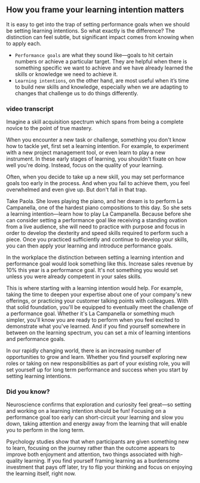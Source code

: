 ## How you frame your learning intention matters
It is easy to get into the trap of setting performance goals when we should be setting learning intentions. So what exactly is the difference? The distinction can feel subtle, but significant impact comes from knowing when to apply each.

+ `Performance goals` are what they sound like—goals to hit certain numbers or achieve a particular target. They are helpful when there is something specific we want to achieve and we have already learned the skills or knowledge we need to achieve it.
+ `Learning intentions`, on the other hand, are most useful when it’s time to build new skills and knowledge, especially when we are adapting to changes that challenge us to do things differently.

### video transcript

Imagine a skill acquisition spectrum which spans from being a complete novice to the point of true mastery.

When you encounter a new task or challenge, something you don't know how to tackle yet, first set a learning intention. For example, to experiment with a new project management tool, or even learn to play a new instrument. In these early stages of learning, you shouldn't fixate on how well you're doing. Instead, focus on the quality of your learning.

Often, when you decide to take up a new skill, you may set performance goals too early in the process. And when you fail to achieve them, you feel overwhelmed and even give up. But don't fall in that trap.

Take Paola. She loves playing the piano, and her dream is to perform La Campanella, one of the hardest piano compositions to this day. So she sets a learning intention—learn how to play La Campanella. Because before she can consider setting a performance goal like receiving a standing ovation from a live audience, she will need to practice with purpose and focus in order to develop the dexterity and speed skills required to perform such a piece. Once you practiced sufficiently and continue to develop your skills, you can then apply your learning and introduce performance goals.

In the workplace the distinction between setting a learning intention and performance goal would look something like this. Increase sales revenue by 10% this year is a performance goal. It's not something you would set unless you were already competent in your sales skills.

This is where starting with a learning intention would help. For example, taking the time to deepen your expertise about one of your company's new offerings, or practicing your customer talking points with colleagues. With that solid foundation, you'll be equipped to eventually meet the challenge of a performance goal. Whether it's La Campanella or something much simpler, you'll know you are ready to perform when you feel excited to demonstrate what you've learned. And if you find yourself somewhere in between on the learning spectrum, you can set a mix of learning intentions and performance goals.

In our rapidly changing world, there is an increasing number of opportunities to grow and learn. Whether you find yourself exploring new roles or taking on new responsibilities as part of your existing role, you will set yourself up for long term performance and success when you start by setting learning intentions.

### Did you know?

Neuroscience confirms that exploration and curiosity feel great—so setting and working on a learning intention should be fun! Focusing on a performance goal too early can short-circuit your learning and slow you down, taking attention and energy away from the learning that will enable you to perform in the long term.

Psychology studies show that when participants are given something new to learn, focusing on the journey rather than the outcome appears to improve both enjoyment and attention, two things associated with high-quality learning. If you find yourself framing learning as a burdensome investment that pays off later, try to flip your thinking and focus on enjoying the learning itself, right now.
